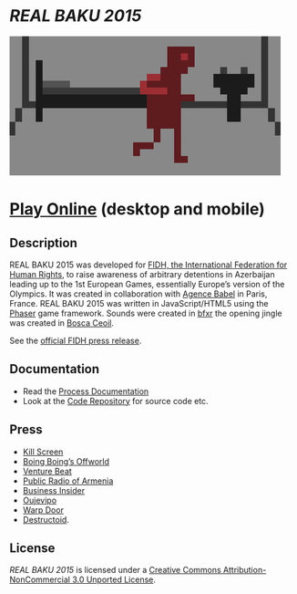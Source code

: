 # *REAL BAKU 2015*

![](images/real-baku-2015-banner.png)

# [Play Online](https://www.pippinbarr.com/real-baku-2015/) (desktop and mobile)

## Description
REAL BAKU 2015 was developed for [FIDH, the International Federation for Human Rights](https://www.fidh.org), to raise awareness of arbitrary detentions in Azerbaijan leading up to the 1st European Games, essentially Europe&#8217;s version of the Olympics. It was created in collaboration with [Agence Babel](https://agencebabel.com/) in Paris, France. REAL BAKU 2015 was written in JavaScript/HTML5 using the [Phaser](http://phaser.io/) game framework. Sounds were created in [bfxr](http://www.bfxr.net/) the opening jingle was created in [Bosca Ceoil](http://distractionware.com/blog/2013/08/bosca-ceoil/).

See the [official FIDH press release](https://www.fidh.org/International-Federation-for-Human-Rights/eastern-europe-central-asia/azerbaijan/video-game-real-baku-2015-play-and-support-human-rights-in-azerbaijan).

## Documentation
* Read the [Process Documentation](../process)
* Look at the [Code Repository](https://github.com/pippinbarr/real-baku-2015) for source code etc.

## Press
* [Kill Screen](http://killscreendaily.com/articles/sports-game-actually-shows-human-repercussions-corruption/)
* [Boing Boing&#8217;s Offworld](http://boingboing.net/2015/06/12/this-game-sheds-light-on-human.html)
* [Venture Beat](http://venturebeat.com/2015/06/12/as-european-games-begin-this-offbeat-sports-game-highlights-political-prisoners-in-azerbaijan/)
* [Public Radio of Armenia](http://www.armradio.am/en/2015/06/11/fidh-launches-real-baku-2015-game-to-denounce-human-rights-abuses-in-azerbaijan/)
* [Business Insider](http://uk.businessinsider.com/this-video-game-protests-against-human-rights-abuses-in-azerbaijan-2015-6)
* [Oujevipo](http://oujevipo.fr/5-minutes/4497-real-baku-2015/)
* [Warp Door](http://wip.warpdoor.com/2015/06/13/real-baku-2015-pippin-barr/)
* [Destructoid](http://www.destructoid.com/a-game-that-fights-for-actual-social-justice-294520.phtml).


## License
*REAL BAKU 2015* is licensed under a [Creative Commons Attribution-NonCommercial 3.0 Unported License](http://creativecommons.org/licenses/by-nc/3.0/).
